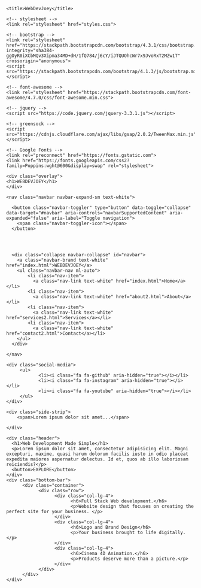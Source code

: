 
<head>
  

    <title>WebDevJoey</title>

    <!-- stylesheet -->
    <link rel="stylesheet" href="styles.css">

    <!-- bootstrap -->
    <link rel="stylesheet" href="https://stackpath.bootstrapcdn.com/bootstrap/4.3.1/css/bootstrap.min.css" integrity="sha384-ggOyR0iXCbMQv3Xipma34MD+dH/1fQ784/j6cY/iJTQUOhcWr7x9JvoRxT2MZw1T" crossorigin="anonymous">
    <script src="https://stackpath.bootstrapcdn.com/bootstrap/4.1.3/js/bootstrap.min.js"></script>

    <!-- font-awesome -->
    <link rel="stylesheet" href="https://stackpath.bootstrapcdn.com/font-awesome/4.7.0/css/font-awesome.min.css">

    <!-- jquery -->
    <script src="https://code.jquery.com/jquery-3.3.1.js"></script>

    <!-- greensock -->
    <script src="https://cdnjs.cloudflare.com/ajax/libs/gsap/2.0.2/TweenMax.min.js"></script>

    <!-- Google Fonts -->
    <link rel="preconnect" href="https://fonts.gstatic.com">
    <link href="https://fonts.googleapis.com/css2?family=Poppins:wght@600&display=swap" rel="stylesheet">

</head>
<body>

    <div class="overlay">
    <h1>WEBDEVJOEY</h1>
    </div>

<!-- Navbar -->
    <nav class="navbar navbar-expand-sm text-white">

      <button class="navbar-toggler" type="button" data-toggle="collapse" data-target="#navbar" aria-controls="navbarSupportedContent" aria-expanded="false" aria-label="Toggle navigation">
        <span class="navbar-toggler-icon"></span>
      </button>




      <div class="collapse navbar-collapse" id="navbar">
        <a class="navbar-brand text-white" href="index.html">WEBDEVJOEY</a>
        <ul class="navbar-nav ml-auto">
            <li class="nav-item">
              <a class="nav-link text-white" href="index.html">Home</a></li>
            <li class="nav-item">
              <a class="nav-link text-white" href="about2.html">About</a></li>
            <li class="nav-item">
              <a class="nav-link text-white" href="services2.html">Services</a></li>
            <li class="nav-item">
              <a class="nav-link text-white" href="contact2.html">Contact</a></li>
        </ul>
      </div>

    </nav>


<!-- Social Media -->
    <div class="social-media">
         <ul>
                <li><i class="fa fa-github" aria-hidden="true"></i></li>
                <li><i class="fa fa-instagram" aria-hidden="true"></i></li>
                <li><i class="fa fa-youtube" aria-hidden="true"></i></li>
         </ul>
    </div>

    <div class="side-strip">
        <span>Lorem ipsum dolor sit amet...</span>

    </div>

    <div class="header">
      <h1>Web Development Made Simple</h1>
      <p>Lorem ipsum dolor sit amet, consectetur adipisicing elit. Magni excepturi, maxime, quasi harum dolorum facilis iusto in odio placeat expedita maiores aspernatur delectus. Id et, quos ab illo laboriosam reiciendis?</p>
      <button>EXPLORE</button>
    </div>
    <div class="bottom-bar">
          <div class="container">
                <div class="row">
                      <div class="col-lg-4">
                            <h6>Full Stack Web development.</h6>
                            <p>Website design that focuses on creating the perfect site for your business. </p>
                      </div>
                      <div class="col-lg-4">
                            <h6>Logo and Brand Design</h6>
                            <p>Your business brought to life digitally.</p>
                      </div>
                      <div class="col-lg-4">
                            <h6>Cinema 4D Animation.</h6>
                            <p>Products deserve more than a picture.</p>
                      </div>
                </div>
          </div>
    </div>


<script type="text/javascript">

TweenMax.to(".overlay h1", 2, {
      opacity: 0,
      y: -60,
      ease: Expo.easeInOut
})

TweenMax.to(".overlay", 2, {
      delay: 1,
      top: "-100%",
      ease: Expo.easeInOut
})

TweenMax.from(".navbar-brand", 1, {
      delay: 2.4,
      opacity: 0,
      y: 20,
      ease: Expo.easeInOut
})

TweenMax.staggerFrom(".nav-item", 1, {
      delay: 2.4, opacity: 0, y: 20, ease: Expo.easeInOut
}, 0.2)

TweenMax.staggerFrom(".social-media ul li", 1, {
      delay: 2.4, opacity: 0, y: 20, ease: Expo.easeInOut
}, 0.2)

TweenMax.from(".side-strip", 2, {
      delay: 2.4,
      opacity: 0,
      y: 40,
      ease: Expo.easeInOut
})

TweenMax.from(".row", 2, {
      delay: 2.4,
      opacity: 0,
      x: 40,
      ease: Expo.easeInOut
})

TweenMax.from(".row h6", 2, {
      delay: 3,
      opacity: 0,
      y: 40,
      ease: Expo.easeInOut
})

TweenMax.from(".row p", 2, {
      delay: 3.2,
      opacity: 0,
      y: 20,
      ease: Expo.easeInOut
})

TweenMax.from(".header h1", 2, {
      delay: 3.2,
      opacity: 0,
      y: 20,
      ease: Expo.easeInOut
})

TweenMax.from(".header p", 2, {
      delay: 3.4,
      opacity: 0,
      y: 20,
      ease: Expo.easeInOut
})

TweenMax.from(".header button", 2, {
      delay: 3.6,
      opacity: 0,
      y: 20,
      ease: Expo.easeInOut
})
    </script>
</body>
